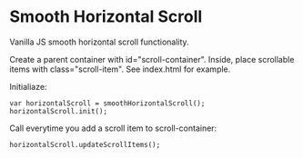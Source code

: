 # Smooth Horizontal Scroll
Vanilla JS smooth horizontal scroll functionality.

Create a parent container with id="scroll-container". Inside, place scrollable items with class="scroll-item". See index.html for example.

Initialiaze:
```
var horizontalScroll = smoothHorizontalScroll();
horizontalScroll.init();
```

Call everytime you add a scroll item to scroll-container:
```
horizontalScroll.updateScrollItems();
```
